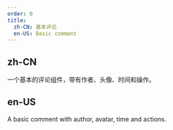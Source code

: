 ```yaml
---
order: 0
title:
  zh-CN: 基本评论
  en-US: Basic comment
---
```


## zh-CN

一个基本的评论组件，带有作者、头像、时间和操作。

## en-US

A basic comment with author, avatar, time and actions.

